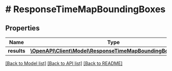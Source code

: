 # # ResponseTimeMapBoundingBoxes

## Properties

Name | Type | Description | Notes
------------ | ------------- | ------------- | -------------
**results** | [**\OpenAPI\Client\Model\ResponseTimeMapBoundingBoxesResult[]**](ResponseTimeMapBoundingBoxesResult.md) |  |

[[Back to Model list]](../../README.md#models) [[Back to API list]](../../README.md#endpoints) [[Back to README]](../../README.md)
